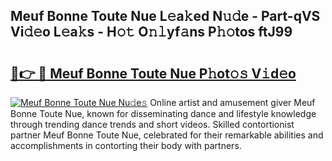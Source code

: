 ## Meuf Bonne Toute Nue L𝚎a𝚔ed N𝚞𝚍e - Part-qVS Vi𝚍𝚎o L𝚎a𝚔s - H𝚘𝚝 O𝚗𝚕yf𝚊ns P𝚑𝚘tos ftJ99

# <h2><a href="http://kfdwhu.oniu.top/?m=Meuf+Bonne+Toute+Nue">🔗👉 🔴 Meuf Bonne Toute Nue P𝚑ot𝚘𝚜 V𝚒d𝚎o</a></h2>

[![Meuf Bonne Toute Nue Nu𝚍e𝚜](https://i.imgur.com/0qMVB7G.gif)](http://kfdwhu.oniu.top/?m=Meuf+Bonne+Toute+Nue)
Online artist and amusement giver Meuf Bonne Toute Nue, known for disseminating dance and lifestyle knowledge through trending dance trends and short videos. Skilled contortionist partner Meuf Bonne Toute Nue, celebrated for their remarkable abilities and accomplishments in contorting their body with partners.  
